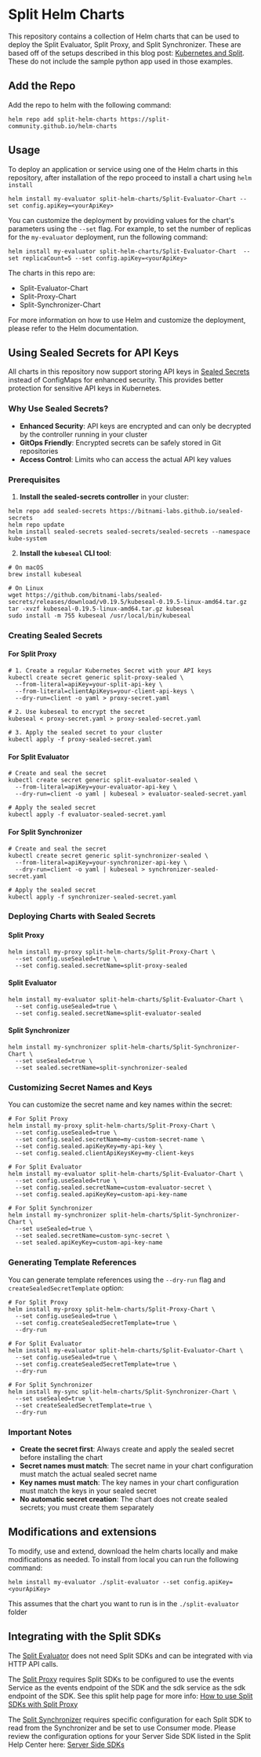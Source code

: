 # Split Helm Charts

This repository contains a collection of Helm charts that can be used to deploy the Split Evaluator, Split Proxy, and Split Synchronizer. These are based off of the setups described in this blog post: [Kubernetes and Split](https://www.split.io/blog/kubernetes-and-split/). These do not include the sample python app used in those examples.

## Add the Repo 
Add the repo to helm with the following command:

```shell
helm repo add split-helm-charts https://split-community.github.io/helm-charts
```


## Usage

To deploy an application or service using one of the Helm charts in this repository, after installation of the repo proceed to install a chart using `helm install`

```shell
helm install my-evaluator split-helm-charts/Split-Evaluator-Chart --set config.apiKey=<yourApiKey>
```

You can customize the deployment by providing values for the chart's parameters using the `--set` flag. For example, to set the number of replicas for the `my-evaluator` deployment, run the following command:

```shell
helm install my-evaluator split-helm-charts/Split-Evaluator-Chart  --set replicaCount=5 --set config.apiKey=<yourApiKey>
```
The charts in this repo are:
 - Split-Evaluator-Chart
 - Split-Proxy-Chart
 - Split-Synchronizer-Chart

For more information on how to use Helm and customize the deployment, please refer to the Helm documentation.

## Using Sealed Secrets for API Keys

All charts in this repository now support storing API keys in [Sealed Secrets](https://github.com/bitnami-labs/sealed-secrets) instead of ConfigMaps for enhanced security. This provides better protection for sensitive API keys in Kubernetes.

### Why Use Sealed Secrets?

- **Enhanced Security**: API keys are encrypted and can only be decrypted by the controller running in your cluster
- **GitOps Friendly**: Encrypted secrets can be safely stored in Git repositories
- **Access Control**: Limits who can access the actual API key values

### Prerequisites

1. **Install the sealed-secrets controller** in your cluster:

```shell
helm repo add sealed-secrets https://bitnami-labs.github.io/sealed-secrets
helm repo update
helm install sealed-secrets sealed-secrets/sealed-secrets --namespace kube-system
```

2. **Install the `kubeseal` CLI tool**:

```shell
# On macOS
brew install kubeseal

# On Linux
wget https://github.com/bitnami-labs/sealed-secrets/releases/download/v0.19.5/kubeseal-0.19.5-linux-amd64.tar.gz
tar -xvzf kubeseal-0.19.5-linux-amd64.tar.gz kubeseal
sudo install -m 755 kubeseal /usr/local/bin/kubeseal
```

### Creating Sealed Secrets

#### For Split Proxy

```shell
# 1. Create a regular Kubernetes Secret with your API keys
kubectl create secret generic split-proxy-sealed \
  --from-literal=apiKey=your-split-api-key \
  --from-literal=clientApiKeys=your-client-api-keys \
  --dry-run=client -o yaml > proxy-secret.yaml

# 2. Use kubeseal to encrypt the secret
kubeseal < proxy-secret.yaml > proxy-sealed-secret.yaml

# 3. Apply the sealed secret to your cluster
kubectl apply -f proxy-sealed-secret.yaml
```
#### For Split Evaluator

```shell
# Create and seal the secret
kubectl create secret generic split-evaluator-sealed \
  --from-literal=apiKey=your-evaluator-api-key \
  --dry-run=client -o yaml | kubeseal > evaluator-sealed-secret.yaml

# Apply the sealed secret
kubectl apply -f evaluator-sealed-secret.yaml
```

#### For Split Synchronizer

```shell
# Create and seal the secret
kubectl create secret generic split-synchronizer-sealed \
  --from-literal=apiKey=your-synchronizer-api-key \
  --dry-run=client -o yaml | kubeseal > synchronizer-sealed-secret.yaml

# Apply the sealed secret
kubectl apply -f synchronizer-sealed-secret.yaml
```

### Deploying Charts with Sealed Secrets

#### Split Proxy

```shell
helm install my-proxy split-helm-charts/Split-Proxy-Chart \
  --set config.useSealed=true \
  --set config.sealed.secretName=split-proxy-sealed
```

#### Split Evaluator

```shell
helm install my-evaluator split-helm-charts/Split-Evaluator-Chart \
  --set config.useSealed=true \
  --set config.sealed.secretName=split-evaluator-sealed
```

#### Split Synchronizer

```shell
helm install my-synchronizer split-helm-charts/Split-Synchronizer-Chart \
  --set useSealed=true \
  --set sealed.secretName=split-synchronizer-sealed
```

### Customizing Secret Names and Keys

You can customize the secret name and key names within the secret:

```shell
# For Split Proxy
helm install my-proxy split-helm-charts/Split-Proxy-Chart \
  --set config.useSealed=true \
  --set config.sealed.secretName=my-custom-secret-name \
  --set config.sealed.apiKeyKey=my-api-key \
  --set config.sealed.clientApiKeysKey=my-client-keys

# For Split Evaluator
helm install my-evaluator split-helm-charts/Split-Evaluator-Chart \
  --set config.useSealed=true \
  --set config.sealed.secretName=custom-evaluator-secret \
  --set config.sealed.apiKeyKey=custom-api-key-name

# For Split Synchronizer
helm install my-synchronizer split-helm-charts/Split-Synchronizer-Chart \
  --set useSealed=true \
  --set sealed.secretName=custom-sync-secret \
  --set sealed.apiKeyKey=custom-api-key-name
```

### Generating Template References

You can generate template references using the `--dry-run` flag and `createSealedSecretTemplate` option:

```shell
# For Split Proxy
helm install my-proxy split-helm-charts/Split-Proxy-Chart \
  --set config.useSealed=true \
  --set config.createSealedSecretTemplate=true \
  --dry-run

# For Split Evaluator
helm install my-evaluator split-helm-charts/Split-Evaluator-Chart \
  --set config.useSealed=true \
  --set config.createSealedSecretTemplate=true \
  --dry-run

# For Split Synchronizer
helm install my-sync split-helm-charts/Split-Synchronizer-Chart \
  --set useSealed=true \
  --set createSealedSecretTemplate=true \
  --dry-run
```

### Important Notes

- **Create the secret first**: Always create and apply the sealed secret before installing the chart
- **Secret names must match**: The secret name in your chart configuration must match the actual sealed secret name
- **Key names must match**: The key names in your chart configuration must match the keys in your sealed secret
- **No automatic secret creation**: The chart does not create sealed secrets; you must create them separately


## Modifications and extensions

To modify, use and extend, download the helm charts locally and make modifications as needed. To install from local you can run the following command:

```shell
helm install my-evaluator ./split-evaluator --set config.apiKey=<yourApiKey>
```
This assumes that the chart you want to run is in the `./split-evaluator` folder
## Integrating with the Split SDKs

The [Split Evaluator](https://help.split.io/hc/en-us/articles/360020037072-Split-Evaluator) does not need Split SDKs and can be integrated with via HTTP API calls. 

The [Split Proxy](https://help.split.io/hc/en-us/articles/4415960499213-Split-Proxy) requires Split SDKs to be configured to use the events Service as the events endpoint of the SDK and the sdk service as the sdk endpoint of the SDK. See this split help page for more info: [How to use Split SDKs with Split Proxy](https://help.split.io/hc/en-us/articles/360053243551-General-SDK-How-to-use-Split-SDKs-with-Split-Proxy)

The [Split Synchronizer](https://help.split.io/hc/en-us/articles/360019686092-Split-Synchronizer) requires specific configuration for each Split SDK to read from the Synchronizer and be set to use Consumer mode. Please review the configuration options for your Server Side SDK listed in the Split Help Center here: [Server Side SDKs](https://help.split.io/hc/en-us/sections/12619253757069-Server-side-SDKs)


